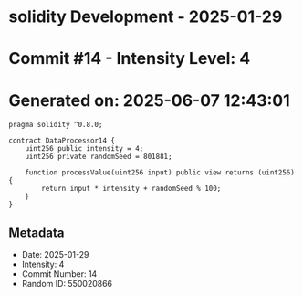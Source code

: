 ﻿# solidity Development - 2025-01-29
# Commit #14 - Intensity Level: 4
# Generated on: 2025-06-07 12:43:01
```solidity
pragma solidity ^0.8.0;

contract DataProcessor14 {
    uint256 public intensity = 4;
    uint256 private randomSeed = 801881;

    function processValue(uint256 input) public view returns (uint256) {
        return input * intensity + randomSeed % 100;
    }
}
```
## Metadata
- Date: 2025-01-29
- Intensity: 4
- Commit Number: 14
- Random ID: 550020866
